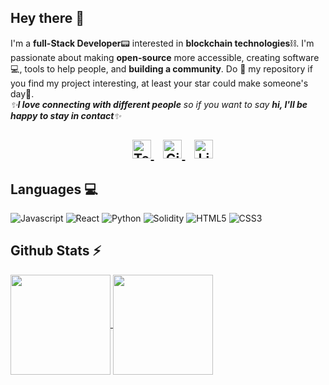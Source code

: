 ## Hey there 🙌

I'm a **full-Stack Developer**📟 interested in **blockchain technologies**⛓. I'm passionate about making **open-source** more accessible, creating software:computer:, tools to help people, and **building a community**. Do :star2: my repository if you find my project interesting, at least your star could make someone's day:pray:.
<br>
<em>✨<b>I love connecting with different people</b> so if you want to say <b>hi, I'll be happy to stay in contact</b>✨</em>

<h2 align="center">
  &nbsp;&nbsp;
  <a href="https://t.me/kaieverdream">
    <img src="https://cdn-icons-png.flaticon.com/512/2111/2111646.png" alt="Telegram" height="30" width="30">
  </a>
  &nbsp;&nbsp;
  <a href="https://gitcoin.co/chrisstef">
    <img src="https://c.gitcoin.co/avatars/3796775e0f4505332d58e331488d56e9/gitcoinco.png" alt="GitCoin" height="30" width="30">
  </a>
  &nbsp;&nbsp;
  <a href="https://www.linkedin.com/in/christos-stefanis/">
    <img src="https://www.vectorlogo.zone/logos/linkedin/linkedin-icon.svg" alt="LinkedIn Profile" height="30" width="30">
  </a>
  </h2>
  

## Languages 💻

![Javascript](https://img.shields.io/badge/Javascript-ff00bf?style=flat-square&logo=javascript&logoColor=white)
![React](https://img.shields.io/badge/React-bf00ff?style=flat-square&logo=React&logoColor=white)
![Python](https://img.shields.io/badge/Python-0040ff?style=flat-square&logo=python&logoColor=white)
![Solidity](https://img.shields.io/badge/Solidity-0040ff?style=flat-square&logo=solidity&logoColor=white)
![HTML5](https://img.shields.io/badge/HTML5-4000ff?style=flat-square&logo=HTML5&logoColor=white)
![CSS3](https://img.shields.io/badge/CSS3-0000ff?style=flat-square&logo=CSS3&logoColor=white)


## Github Stats ⚡

<a href="https://github.com/chrisstef">
  <img align="center" src="https://github-readme-stats.vercel.app/api?username=chrisstef&amp;show_icons=true&amp;theme=radical" height="160"  witdh="480" />
</a>
<a href="https://github.com/chrisstef">
  <img align="center" src="http://github-readme-streak-stats.herokuapp.com?user=chrisstef&theme=radical" height="160" witdh="480" />
</a>

<!-- <h2>Account Views</h2>
<img src="https://profile-counter.glitch.me/chrisstef/count.svg"/> -->

<!-- ## Donate ☕

 <a href="https://etherscan.io/address/..." target="_blank" rel="noopener noreferrer"><img alt="Ethereum" src="https://img.shields.io/badge/Ethereum-0D2038?style=for-the-badge&logo=ethereum&logoColor=white"></a> -->
 
 
<!-- ## My Latest Projects 📁

<a href="https://github.com/chrisstef/3CommasVerse">
     <img src="https://github-readme-stats.vercel.app/api/pin/?username=chrisstef&repo=3CommasVerse&theme=radical" height="130"  witdh="330" />
</a>
<a href="https://github.com/chrisstef/Modern-Crypto-Punks">
     <img src="https://github-readme-stats.vercel.app/api/pin/?username=chrisstef&repo=Modern-Crypto-Punks&theme=radical" height="130"  witdh=260" />
</a> -->
